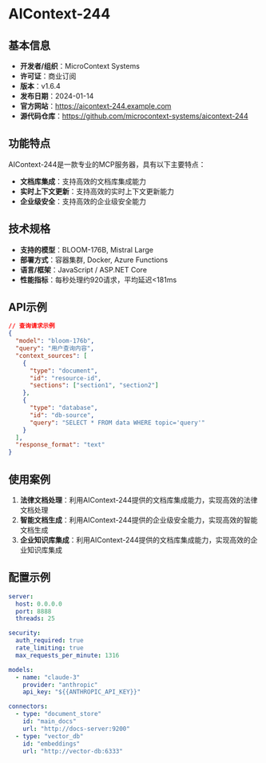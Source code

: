 # AIContext-244

## 基本信息

- **开发者/组织**：MicroContext Systems
- **许可证**：商业订阅
- **版本**：v1.6.4
- **发布日期**：2024-01-14
- **官方网站**：https://aicontext-244.example.com
- **源代码仓库**：https://github.com/microcontext-systems/aicontext-244

## 功能特点

AIContext-244是一款专业的MCP服务器，具有以下主要特点：

- **文档库集成**：支持高效的文档库集成能力
- **实时上下文更新**：支持高效的实时上下文更新能力
- **企业级安全**：支持高效的企业级安全能力


## 技术规格

- **支持的模型**：BLOOM-176B, Mistral Large
- **部署方式**：容器集群, Docker, Azure Functions
- **语言/框架**：JavaScript / ASP.NET Core
- **性能指标**：每秒处理约920请求，平均延迟<181ms

## API示例

```json
// 查询请求示例
{
  "model": "bloom-176b",
  "query": "用户查询内容",
  "context_sources": [
    {
      "type": "document",
      "id": "resource-id",
      "sections": ["section1", "section2"]
    },
    {
      "type": "database",
      "id": "db-source",
      "query": "SELECT * FROM data WHERE topic='query'"
    }
  ],
  "response_format": "text"
}
```

## 使用案例

1. **法律文档处理**：利用AIContext-244提供的文档库集成能力，实现高效的法律文档处理
2. **智能文档生成**：利用AIContext-244提供的企业级安全能力，实现高效的智能文档生成
3. **企业知识库集成**：利用AIContext-244提供的文档库集成能力，实现高效的企业知识库集成


## 配置示例

```yaml
server:
  host: 0.0.0.0
  port: 8888
  threads: 25

security:
  auth_required: true
  rate_limiting: true
  max_requests_per_minute: 1316

models:
  - name: "claude-3"
    provider: "anthropic"
    api_key: "${{ANTHROPIC_API_KEY}}"

connectors:
  - type: "document_store"
    id: "main_docs"
    url: "http://docs-server:9200"
  - type: "vector_db"
    id: "embeddings"
    url: "http://vector-db:6333"
```